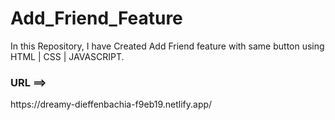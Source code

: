# Add_Friend_Feature
 In this Repository, I have Created Add Friend feature with same button using HTML | CSS | JAVASCRIPT.
 <h3>URL ==></h3> https://dreamy-dieffenbachia-f9eb19.netlify.app/
